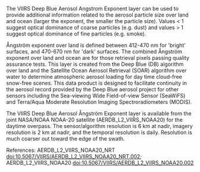 The VIIRS Deep Blue Aerosol Angstrom Exponent layer can be used to provide additional information related to the aerosol particle size over land and ocean (larger the exponent, the smaller the particle size). Values < 1 suggest optical dominance of coarse particles (e.g. dust) and values > 1 suggest optical dominance of fine particles (e.g. smoke).

Ångström exponent over land is defined between 412-470 nm for 'bright' surfaces, and 470-670 nm for 'dark' surfaces. The combined Ångström exponent over land and ocean are for those retrieval pixels passing quality assurance tests. This layer is created from the Deep Blue (DB) algorithm over land and the Satellite Ocean Aerosol Retrieval (SOAR) algorithm over water to determine atmospheric aerosol loading for day time cloud-free snow-free scenes. This data product is designed to facilitate continuity in the aerosol record provided by the Deep Blue aerosol project for other sensors including the Sea-viewing Wide Field-of-view Sensor (SeaWiFS) and Terra/Aqua Moderate Resolution Imaging Spectroradiometers (MODIS).

The VIIRS Deep Blue Aerosol Ångström Exponent layer is available from the joint NASA/NOAA NOAA-20 satellite (AERDB_L2_VIIRS_NOAA20) for the daytime overpass. The sensor/algorithm resolution is 6 km at nadir, imagery resolution is 2 km at nadir, and the temporal resolution is daily. Resolution is much coarser out toward the edge of the swath.

References: AERDB_L2_VIIRS_NOAA20_NRT [doi:10.5067/VIIRS/AERDB_L2_VIIRS_NOAA20_NRT.002](https://doi.org/10.5067/VIIRS/AERDB_L2_VIIRS_NOAA20_NRT.002); AERDB_L2_VIIRS_NOAA20 [doi:10.5067/VIIRS/AERDB_L2_VIIRS_NOAA20.002](https://doi.org/10.5067/VIIRS/AERDB_L2_VIIRS_NOAA20.002)
